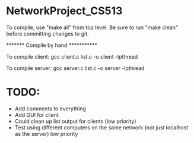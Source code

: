 # NetworkProject_CS513


To compile, use "make all" from top level. Be sure to run "make clean" before committing changes to git.

******* Compile by hand ***********

To compile client:
    gcc client.c list.c -o client -lpthread

To compile server:
    gcc server.c list.c -o server -lpthread


# TODO: 
- Add comments to everything
- Add GUI for client
- Could clean up list output for clients (low priority)
- Test using different computers on the same network (not just localhost as the server) low priority
